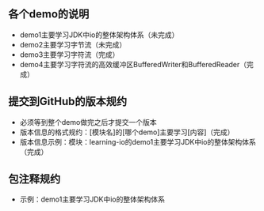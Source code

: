 ## 各个demo的说明
- demo1主要学习JDK中io的整体架构体系（未完成）
- demo2主要学习字节流（未完成）
- demo3主要学习字符流（完成）
- demo4主要学习字符流的高效缓冲区BufferedWriter和BufferedReader（完成）



## 提交到GitHub的版本规约
- 必须等到整个demo做完之后才提交一个版本
- 版本信息的格式规约：[模块名]的[哪个demo]主要学习[内容]（完成）
- 版本信息示例：模块：learning-io的demo1主要学习JDK中io的整体架构体系（完成）



## 包注释规约
- 示例：demo1主要学习JDK中io的整体架构体系
